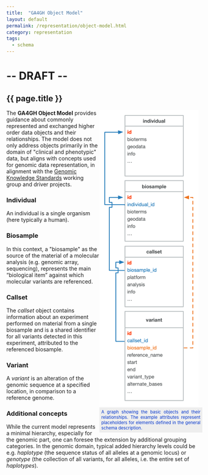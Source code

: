 ```yaml
---
title:  "GA4GH Object Model"
layout: default
permalink: /representation/object-model.html
category: representation
tags:
  - schema
---
```


# -- DRAFT --

## {{ page.title }}

<div style="display: block; float: right; width: 260px;">
  <img src="/assets/img/ga4gh-object-model.png" />
  <div style="display: block; width: 260px; text-align: justify; font-size: 0.8em; color: #03c; background-color: #eee; padding: 5px;">
A graph showing the basic objects and their relationships. The example attributes represent placeholders for elements defined in the general schema description.
  </div>
</div>

The __GA4GH Object Model__ provides guidance about commonly represented and exchanged higher order data objects and their relationships. The model does not only address objects primarily in the domain of "clinical and phenotypic" data, but aligns with concepts used for genomic data representation, in alignment with the [Genomic Knowledge Standards](https://ga4gh-gks.github.io) working group and driver projects.

### Individual

An individual is a single organism (here typically a human).

### Biosample

In this context, a "biosample" as the source of the material of a molecular analysis (e.g. genomic array, sequencing), represents the main “biological item” against which molecular variants are referenced.

### Callset

The _callset_ object contains information about an experiment performed on material from a single biosample and is a shared identifier for all variants detected in this experiment, attributed to the referenced biosample.

### Variant

A _variant_ is an alteration of the genomic sequence at a specified location, in comparison to a reference genome.

### Additional concepts

While the current model represents a minimal hierarchy, especially for the genomic part, one can foresee the extension by additional grouping categories. In the genomic domain, typical added hierarchy levels could be e.g. _haplotype_ (the sequence status of all alleles at a genomic locus) or _genotype_ (the collection of all variants, for all alleles, i.e. the entire set of _haplotypes_).
